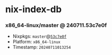 # nix-index-db
### x86_64-linux/master @ 240711.53c7e0f
- Nixpkgs: `master`@[`53c7e0f`](https://github.com/NixOS/nixpkgs/commit/53c7e0f1741f41820bff627fb14eb37c618de354)
- Platform: `x86_64-linux`
- Timestamp: `20240711013254`
